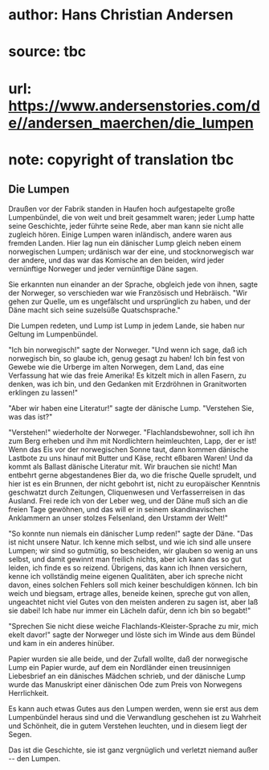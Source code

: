 # author: Hans Christian Andersen
# source: tbc
# url: https://www.andersenstories.com/de//andersen_maerchen/die_lumpen
# note: copyright of translation tbc

## Die Lumpen 

Draußen vor der Fabrik standen in Haufen hoch aufgestapelte große
Lumpenbündel, die von weit und breit gesammelt waren; jeder Lump hatte
seine Geschichte, jeder führte seine Rede, aber man kann sie nicht alle
zugleich hören. Einige Lumpen waren inländisch, andere waren aus fremden
Landen. Hier lag nun ein dänischer Lump gleich neben einem norwegischen
Lumpen; urdänisch war der eine, und stocknorwegisch war der andere, und
das war das Komische an den beiden, wird jeder vernünftige Norweger und
jeder vernünftige Däne sagen.

Sie erkannten nun einander an der Sprache, obgleich jede von ihnen,
sagte der Norweger, so verschieden war wie Französisch und Hebräisch.
"Wir gehen zur Quelle, um es ungefälscht und ursprünglich zu haben, und
der Däne macht sich seine suzelsüße Quatschsprache."

Die Lumpen redeten, und Lump ist Lump in jedem Lande, sie haben nur
Geltung im Lumpenbündel.

"Ich bin norwegisch!" sagte der Norweger. "Und wenn ich sage, daß ich
norwegisch bin, so glaube ich, genug gesagt zu haben! Ich bin fest von
Gewebe wie die Urberge im alten Norwegen, dem Land, das eine Verfassung
hat wie das freie Amerika! Es kitzelt mich in allen Fasern, zu denken,
was ich bin, und den Gedanken mit Erzdröhnen in Granitworten erklingen
zu lassen!"

"Aber wir haben eine Literatur!" sagte der dänische Lump. "Verstehen
Sie, was das ist?"

"Verstehen!" wiederholte der Norweger. "Flachlandsbewohner, soll ich
ihn zum Berg erheben und ihm mit Nordlichtern heimleuchten, Lapp, der er
ist! Wenn das Eis vor der norwegischen Sonne taut, dann kommen dänische
Lastbote zu uns hinauf mit Butter und Käse, recht eßbaren Waren! Und da
kommt als Ballast dänische Literatur mit. Wir brauchen sie nicht! Man
entbehrt gerne abgestandenes Bier da, wo die frische Quelle sprudelt,
und hier ist es ein Brunnen, der nicht gebohrt ist, nicht zu
europäischer Kenntnis geschwatzt durch Zeitungen, Cliquenwesen und
Verfasserreisen in das Ausland. Frei rede ich von der Leber weg, und der
Däne muß sich an die freien Tage gewöhnen, und das will er in seinem
skandinavischen Anklammern an unser stolzes Felsenland, den Urstamm der
Welt!"

"So konnte nun niemals ein dänischer Lump reden!" sagte der Däne.
"Das ist nicht unsere Natur. Ich kenne mich selbst, und wie ich sind
alle unsere Lumpen; wir sind so gutmütig, so bescheiden, wir glauben so
wenig an uns selbst, und damit gewinnt man freilich nichts, aber ich
kann das so gut leiden, ich finde es so reizend. Übrigens, das kann ich
Ihnen versichern, kenne ich vollständig meine eigenen Qualitäten, aber
ich spreche nicht davon, eines solchen Fehlers soll mich keiner
beschuldigen können. Ich bin weich und biegsam, ertrage alles, beneide
keinen, spreche gut von allen, ungeachtet nicht viel Gutes von den
meisten anderen zu sagen ist, aber laß sie dabei! Ich habe nur immer ein
Lächeln dafür, denn ich bin so begabt!"

"Sprechen Sie nicht diese weiche Flachlands-Kleister-Sprache zu mir,
mich ekelt davor!" sagte der Norweger und löste sich im Winde aus dem
Bündel und kam in ein anderes hinüber.

Papier wurden sie alle beide, und der Zufall wollte, daß der norwegische
Lump ein Papier wurde, auf dem ein Nordländer einen treusinnigen
Liebesbrief an ein dänisches Mädchen schrieb, und der dänische Lump
wurde das Manuskript einer dänischen Ode zum Preis von Norwegens
Herrlichkeit.

Es kann auch etwas Gutes aus den Lumpen werden, wenn sie erst aus dem
Lumpenbündel heraus sind und die Verwandlung geschehen ist zu Wahrheit
und Schönheit, die in gutem Verstehen leuchten, und in diesem liegt der
Segen.

Das ist die Geschichte, sie ist ganz vergnüglich und verletzt niemand
außer -- den Lumpen.
